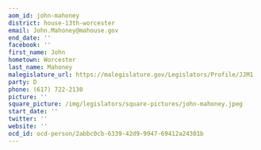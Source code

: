 ```yaml
---
aom_id: john-mahoney
district: house-13th-worcester
email: John.Mahoney@mahouse.gov
end_date: ''
facebook: ''
first_name: John
hometown: Worcester
last_name: Mahoney
malegislature_url: https://malegislature.gov/Legislators/Profile/JJM1
party: D
phone: (617) 722-2130
picture: ''
square_picture: /img/legislators/square-pictures/john-mahoney.jpeg
start_date: ''
twitter: ''
website: ''
ocd_id: ocd-person/2abbc0cb-6339-42d9-9947-69412a24301b
---
```


